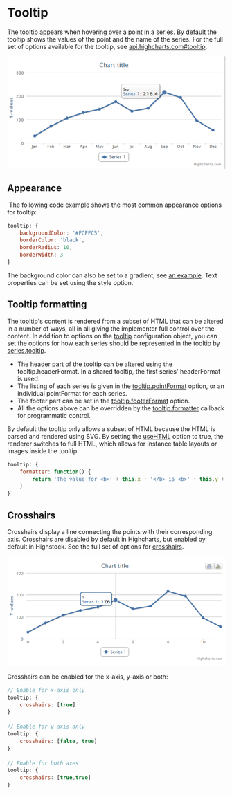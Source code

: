 Tooltip
=======

The tooltip appears when hovering over a point in a series. By default the tooltip shows the values of the point and the name of the series. For the full set of options available for the tooltip, see [api.highcharts.com#tooltip](https://api.highcharts.com/highcharts/tooltip).

![tooltip.png](tooltip.png)

Appearance
----------

 The following code example shows the most common appearance options for tooltip:

```js
tooltip: {
    backgroundColor: '#FCFFC5',
    borderColor: 'black',
    borderRadius: 10,
    borderWidth: 3
}
```

The background color can also be set to a gradient, see [an example](https://jsfiddlefiddle.net/gh/get/jquery/1.7.1/highslide-software/highcharts.com/tree/master/samples/highcharts/tooltip/backgroundcolor-gradient/). Text properties can be set using the style option.

Tooltip formatting
------------------

The tooltip's content is rendered from a subset of HTML that can be altered in a number of ways, all in all giving the implementer full control over the content. In addition to options on the [tooltip](https://api.highcharts.com/highcharts/tooltip) configuration object, you can set the options for how each series should be represented in the tooltip by [series.tooltip](https://api.highcharts.com/highcharts/plotOptions.series.tooltip). 

*   The header part of the tooltip can be altered using the tooltip.headerFormat. In a shared tooltip, the first series' headerFormat is used.
*   The listing of each series is given in the [tooltip.pointFormat](https://api.highcharts.com/highcharts/tooltip.pointFormat) option, or an individual pointFormat for each series. 
*   The footer part can be set in the [tooltip.footerFormat](https://api.highcharts.com/highcharts/tooltip.footerFormat) option.
*   All the options above can be overridden by the [tooltip.formatter](https://api.highcharts.com/highcharts/tooltip.formatter) callback for programmatic control.

By default the tooltip only allows a subset of HTML because the HTML is parsed and rendered using SVG. By setting the [useHTML](https://api.highcharts.com/highcharts/tooltip.useHTML) option to true, the renderer switches to full HTML, which allows for instance table layouts or images inside the tooltip.

```js
tooltip: {
    formatter: function() {
        return 'The value for <b>' + this.x + '</b> is <b>' + this.y + '</b>, in series '+ this.series.name;
    }
}
```

Crosshairs
----------

Crosshairs display a line connecting the points with their corresponding axis. Crosshairs are disabled by default in Highcharts, but enabled by default in Highstock. See the full set of options for [crosshairs](https://api.highcharts.com/highcharts/tooltip.crosshairs).

![crosshairs.png](crosshairs.png)

Crosshairs can be enabled for the x-axis, y-axis or both:

```js
// Enable for x-axis only
tooltip: {
    crosshairs: [true]
}

// Enable for y-axis only
tooltip: {
    crosshairs: [false, true]
}

// Enable for both axes
tooltip: {
    crosshairs: [true,true]
}
```